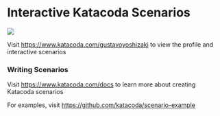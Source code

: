 # Interactive Katacoda Scenarios

[![](http://shields.katacoda.com/katacoda/gustavoyoshizaki/count.svg)](https://www.katacoda.com/gustavoyoshizaki "Get your profile on Katacoda.com")

Visit https://www.katacoda.com/gustavoyoshizaki to view the profile and interactive scenarios

### Writing Scenarios
Visit https://www.katacoda.com/docs to learn more about creating Katacoda scenarios

For examples, visit https://github.com/katacoda/scenario-example
